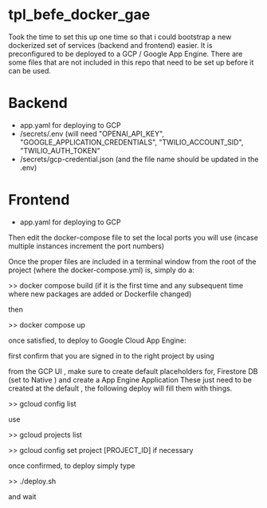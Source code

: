 # tpl_befe_docker_gae

Took the time to set this up one time so that i could bootstrap a new dockerized set of services (backend and frontend) easier.  It is preconfigured to be deployed to a GCP / Google App Engine. There are some files that are not included in this repo that need to be set up before it can be used.

# Backend
* app.yaml for deploying to GCP
* /secrets/.env (will need "OPENAI_API_KEY", "GOOGLE_APPLICATION_CREDENTIALS", "TWILIO_ACCOUNT_SID", "TWILIO_AUTH_TOKEN"
* /secrets/gcp-credential.json (and the file name should be updated in the .env)

# Frontend
* app.yaml for deploying to GCP

Then edit the docker-compose file to set the local ports you will use (incase multiple instances increment the port numbers)

Once the proper files are included in a terminal window from the root of the project (where the docker-compose.yml) is, simply do a:

\>\> docker compose build (if it is the first time and any subsequent time where new packages are added or Dockerfile changed)

then

\>\> docker compose up

once satisfied, to deploy to Google Cloud App Engine:

first confirm that you are signed in to the right project by using 

from the GCP UI , make sure to create default placeholders for, Firestore DB (set to Native ) and create a App Engine Application
These just need to be created at the default , the following deploy will fill them with things.

\>\> gcloud config list

use 

\>\> gcloud projects list

\>\> gcloud config set project [PROJECT_ID] if necessary

once confirmed, to deploy simply type

\>\> ./deploy.sh

and wait


